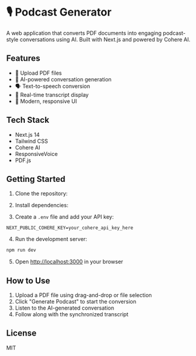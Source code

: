 # 🎙️ Podcast Generator

A web application that converts PDF documents into engaging podcast-style conversations using AI. Built with Next.js and powered by Cohere AI.

## Features

- 📄 Upload PDF files
- 🤖 AI-powered conversation generation
- 🗣️ Text-to-speech conversion
- 💬 Real-time transcript display
- 🎨 Modern, responsive UI

## Tech Stack

- Next.js 14
- Tailwind CSS
- Cohere AI
- ResponsiveVoice
- PDF.js

## Getting Started

1. Clone the repository:

2. Install dependencies:

3. Create a `.env` file and add your API key:
```env
NEXT_PUBLIC_COHERE_KEY=your_cohere_api_key_here
```

4. Run the development server:
```bash
npm run dev
```

5. Open [http://localhost:3000](http://localhost:3000) in your browser

## How to Use

1. Upload a PDF file using drag-and-drop or file selection
2. Click "Generate Podcast" to start the conversion
3. Listen to the AI-generated conversation
4. Follow along with the synchronized transcript

## License

MIT

